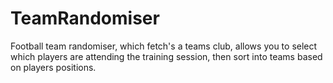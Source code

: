 # TeamRandomiser
Football team randomiser, which fetch's a teams club, allows you to select which players are attending the training session, then sort into teams based on players positions.
